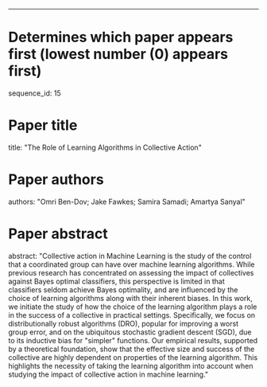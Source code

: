 --- 
# Determines which paper appears first (lowest number (0) appears first)
sequence_id: 15

# Paper title 
title: "The Role of Learning Algorithms in Collective Action"

# Paper authors 
authors: "Omri Ben-Dov; Jake Fawkes; Samira Samadi; Amartya Sanyal"

# Paper abstract 
abstract: "Collective action in Machine Learning is the study of the control that a coordinated group can have over machine learning algorithms. While previous research has concentrated on assessing the impact of collectives against Bayes optimal classifiers, this perspective is limited in that classifiers seldom achieve Bayes optimality, and are influenced by the choice of learning algorithms along with their inherent biases. In this work, we initiate the study of how the choice of the learning algorithm plays a role in the success of a collective in practical settings. Specifically, we focus on distributionally robust algorithms (DRO), popular for improving a worst group error, and on the ubiquitous stochastic gradient descent (SGD), due to its inductive bias for "simpler" functions. Our empirical results, supported by a theoretical foundation, show that the effective size and success of the collective are highly dependent on properties of the learning algorithm. This highlights the necessity of taking the learning algorithm into account when studying the impact of collective action in machine learning."

